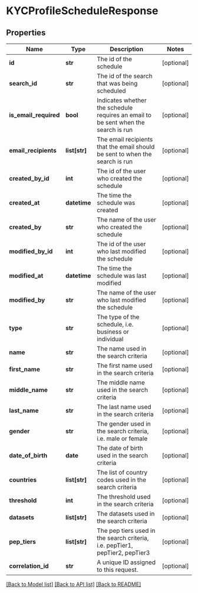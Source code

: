 # KYCProfileScheduleResponse

## Properties
Name | Type | Description | Notes
------------ | ------------- | ------------- | -------------
**id** | **str** | The id of the schedule | [optional] 
**search_id** | **str** | The id of the search that was being scheduled | [optional] 
**is_email_required** | **bool** | Indicates whether the schedule requires an email to be sent when the search is run | [optional] 
**email_recipients** | **list[str]** | The email recipients that the email should be sent to when the search is run | [optional] 
**created_by_id** | **int** | The id of the user who created the schedule | [optional] 
**created_at** | **datetime** | The time the schedule was created | [optional] 
**created_by** | **str** | The name of the user who created the schedule | [optional] 
**modified_by_id** | **int** | The id of the user who last modified the schedule | [optional] 
**modified_at** | **datetime** | The time the schedule was last modified | [optional] 
**modified_by** | **str** | The name of the user who last modified the schedule | [optional] 
**type** | **str** | The type of the schedule, i.e. business or individual | [optional] 
**name** | **str** | The name used in the search criteria | [optional] 
**first_name** | **str** | The first name used in the search criteria | [optional] 
**middle_name** | **str** | The middle name used in the search criteria | [optional] 
**last_name** | **str** | The last name used in the search criteria | [optional] 
**gender** | **str** | The gender used in the search criteria, i.e. male or female | [optional] 
**date_of_birth** | **date** | The date of birth used in the search criteria | [optional] 
**countries** | **list[str]** | The list of country codes used in the search criteria | [optional] 
**threshold** | **int** | The threshold used in the search criteria | [optional] 
**datasets** | **list[str]** | The datasets used in the search criteria | [optional] 
**pep_tiers** | **list[str]** | The pep tiers used in the search criteria, i.e. pepTier1, pepTier2, pepTier3 | [optional] 
**correlation_id** | **str** | A unique ID assigned to this request. | [optional] 

[[Back to Model list]](../README.md#documentation-for-models) [[Back to API list]](../README.md#documentation-for-api-endpoints) [[Back to README]](../README.md)

